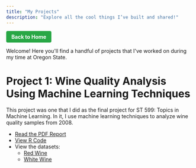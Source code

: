 ```yaml
---
title: "My Projects"
description: "Explore all the cool things I’ve built and shared!"
---
```


<style>
.btn {
  display: inline-block;
  color: #fff !important;
  padding: 0.5em 1em;
  border-radius: 4px;
  text-decoration: none;
  font-weight: bold;
  border: none;
}

.btn-blue { background: #0077b5; }
.btn-blue:hover { background: #005983; }

.btn-green { background: #28a745; }
.btn-green:hover { background: #1e7e34; }

</style>

<a href="https://strawni27.github.io/personal-project-page/" class="btn btn-green">Back to Home</a>

Welcome! Here you'll find a handful of projects that I've worked on during my time at Oregon State.

# Project 1: Wine Quality Analysis Using Machine Learning Techniques

This project was one that I did as the final project for ST 599: Topics in Machine Learning. In it, I use machine learning techniques to analyze wine quality samples from 2008.

- [Read the PDF Report](wine-project/final_project.pdf)
- [View R Code](wine-project/final_project.Rmd)
- View the datasets:
   - [Red Wine](wine-project/winequality-red.csv)
   - [White Wine](wine-project/winequality-white.csv)
